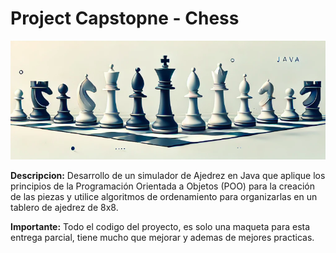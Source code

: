 # Project Capstopne - Chess

![](images/chess-portada.png)

**Descripcion:**
Desarrollo de un simulador de Ajedrez en Java que aplique los principios
de la Programación Orientada a Objetos (POO) para la creación de las
piezas y utilice algoritmos de ordenamiento para organizarlas en un
tablero de ajedrez de 8x8.

**Importante:**
Todo el codigo del proyecto, es solo una maqueta para esta entrega parcial, tiene mucho que mejorar y ademas de mejores practicas.
